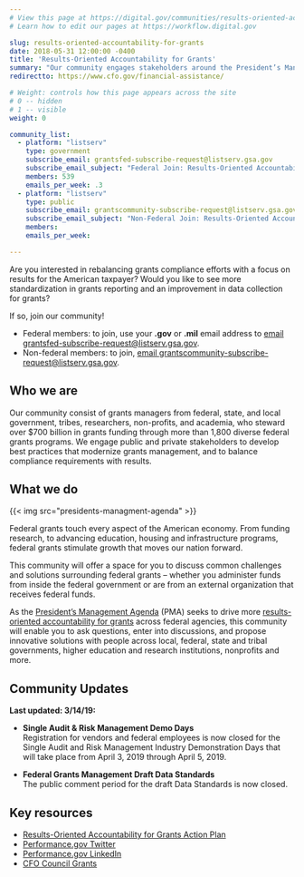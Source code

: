 ```yaml
---
# View this page at https://digital.gov/communities/results-oriented-accountability-for-grants
# Learn how to edit our pages at https://workflow.digital.gov

slug: results-oriented-accountability-for-grants
date: 2018-05-31 12:00:00 -0400
title: 'Results-Oriented Accountability for Grants'
summary: "Our community engages stakeholders around the President’s Management Agenda (PMA), and the Results-Oriented Accountability for Grants Cross-Agency Priority (CAP) Goal."
redirectto: https://www.cfo.gov/financial-assistance/

# Weight: controls how this page appears across the site
# 0 -- hidden
# 1 -- visible
weight: 0

community_list:
  - platform: "listserv"
    type: government
    subscribe_email: grantsfed-subscribe-request@listserv.gsa.gov
    subscribe_email_subject: "Federal Join: Results-Oriented Accountability for Grants Community of Practice"
    members: 539
    emails_per_week: .3
  - platform: "listserv"
    type: public
    subscribe_email: grantscommunity-subscribe-request@listserv.gsa.gov
    subscribe_email_subject: "Non-Federal Join: Results-Oriented Accountability for Grants Community of Practice"
    members:
    emails_per_week:

---
```


Are you interested in rebalancing grants compliance efforts with a focus on results for the American taxpayer? Would you like to see more standardization in grants reporting and an improvement in data collection for grants?

If so, join our community!

- Federal members: to join, use your **.gov** or **.mil** email address to [email grantsfed-subscribe-request@listserv.gsa.gov](mailto:grantsfed-subscribe-request@listserv.gsa.gov?subject=Federal%20Join%3A%20Results%2DOriented%20Accountability%20for%20Grants%20Community%20of%20Practice).
- Non-federal members: to join, [email grantscommunity-subscribe-request@listserv.gsa.gov](mailto:grantscommunity-subscribe-request@listserv.gsa.gov?subject=Non%2DFederal%20Join%3A%20Results%2DOriented%20Accountability%20for%20Grants%20Community%20of%20Practice).

## Who we are

Our community consist of grants managers from federal, state, and local government, tribes, researchers, non-profits, and academia, who steward over $700 billion in grants funding through more than 1,800 diverse federal grants programs. We engage public and private stakeholders to develop best practices that modernize grants management, and to balance compliance requirements with results.

## What we do

{{< img src="presidents-managment-agenda" >}}

Federal grants touch every aspect of the American economy. From funding research, to advancing education, housing and infrastructure programs, federal grants stimulate growth that moves our nation forward.

This community will offer a space for you to discuss common challenges and solutions surrounding federal grants – whether you administer funds from inside the federal government or are from an external organization that receives federal funds.

As the [President’s Management Agenda](https://www.performance.gov/PMA/) (PMA) seeks to drive more [results-oriented accountability for grants](https://www.performance.gov/CAP/CAP_goal_8.html) across federal agencies, this community will enable you to ask questions, enter into discussions, and propose innovative solutions with people across local, federal, state and tribal governments, higher education and research institutions, nonprofits and more.

## Community Updates

**Last updated: 3/14/19:**

- **Single Audit & Risk Management Demo Days** <br />Registration for vendors and federal employees is now closed for the Single Audit and Risk Management Industry Demonstration Days that will take place from April 3, 2019 through April 5, 2019.

- **Federal Grants Management Draft Data Standards** <br />The public comment period for the draft Data Standards is now closed.

## Key resources

* [Results-Oriented Accountability for Grants Action Plan](https://www.performance.gov/CAP/CAP_goal_8.html)
* [Performance.gov Twitter](https://twitter.com/PerformanceGov)
* [Performance.gov LinkedIn](https://www.linkedin.com/company/performance-gov/)
* [CFO Council Grants](https://www.cfo.gov/grants/)
